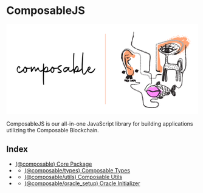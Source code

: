 # ComposableJS

![Composable](../composable.png)

ComposableJS is our all-in-one JavaScript library for building applications utilizing the Composable Blockchain.

## Index

- [(@composable) Core Package](./README.md)
-
    - [(@composable/types) Composable Types](./packages/types/README.md)
-
    - [(@composable/utils) Composable Utils](./packages/utils/README.md)
-
    - [(@composable/oracle_setup) Oracle Initializer](./packages/oracle_setup/README.md)

